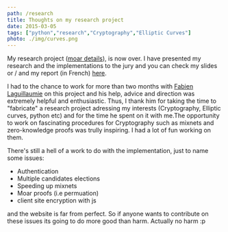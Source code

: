 ```yaml
---
path: /research
title: Thoughts on my research project
date: 2015-03-05
tags: ["python","research","Cryptography","Elliptic Curves"]
photo: ./img/curves.png
---
```


My research project ([moar details](/2015/research)), is now over. I have presented my research and the implementations to the jury and you can check my slides or / and my report (in French) [here](/static/upload).

I had to the chance to work for more than two months with [Fabien Laguillaumie](http://perso.ens-lyon.fr/fabien.laguillaumie/) on this project and his help, advice and direction was extremely helpful and enthusiastic. Thus, I thank him for taking the time to "fabricate" a research project adressing my interests (Cryptography, Elliptic curves, python etc) and for the time he spent on it with me.The opportunity to work on fascinating procedures for Cryptography such as mixnets and zero-knowledge proofs was trully inspiring. I had a lot of fun working on them.

There's still a hell of a work to do with the implementation, just to name some issues:

* Authentication
* Multiple candidates elections
* Speeding up mixnets
* Moar proofs (i.e permuation)
* client site encryption with js

and the website is far from perfect. So if anyone wants to contribute on these issues its going to do more good than harm. Actually no harm :p

